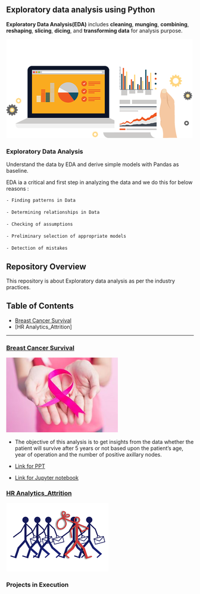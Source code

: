 ## Exploratory data analysis using Python

__Exploratory Data Analysis(EDA)__ includes __cleaning__, __munging__, __combining__, __reshaping__, __slicing__, __dicing__, and __transforming data__ for analysis purpose.

![](Project_BCS/Images/eda1.png)

 ### Exploratory Data Analysis
 
Understand the data by EDA and derive simple models with Pandas as baseline.

EDA ia a critical and first step in analyzing the data and we do this for below reasons :

    - Finding patterns in Data
    
    - Determining relationships in Data
    
    - Checking of assumptions
    
    - Preliminary selection of appropriate models
    
    - Detection of mistakes 

## Repository Overview

This repository is about Exploratory data analysis as per the industry practices.

## Table of Contents
* [Breast Cancer Survival](https://github.com/akallurwar/EDA-using-Python/blob/master/README.md#breast-cancer-survival)
* [HR Analytics_Attrition]

___

### [Breast Cancer Survival](https://github.com/akallurwar/EDA-using-Python/tree/master/Project_BCS)

![](Project_BCS/Images/Breast-Cancer.jpg)

* The objective of this analysis is to get insights from the data whether the patient will survive after 5 years or not based upon the patient’s age, year of operation and the number of positive axillary nodes.

* [Link for PPT](https://github.com/akallurwar/EDA-using-Python/blob/master/Project_BCS/Project_Audio%26Narration.pptx)

* [Link for Jupyter notebook](https://github.com/akallurwar/EDA-using-Python/blob/master/Project_BCS/Project_Breast_cancer_survival.ipynb)

### [HR Analytics_Attrition](https://github.com/akallurwar/EDA-using-Python/tree/master/HR%20Analytics)

![](HR%20Analytics/images/download.png)

### Projects in Execution
